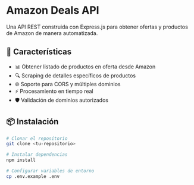 # Amazon Deals API

Una API REST construida con Express.js para obtener ofertas y productos de Amazon de manera automatizada.

## 🚀 Características

- 📊 Obtener listado de productos en oferta desde Amazon
- 🔍 Scraping de detalles específicos de productos
- 🌐 Soporte para CORS y múltiples dominios
- ⚡ Procesamiento en tiempo real
- 🛡️ Validación de dominios autorizados

## 📦 Instalación

```bash
# Clonar el repositorio
git clone <tu-repositorio>

# Instalar dependencias
npm install

# Configurar variables de entorno
cp .env.example .env